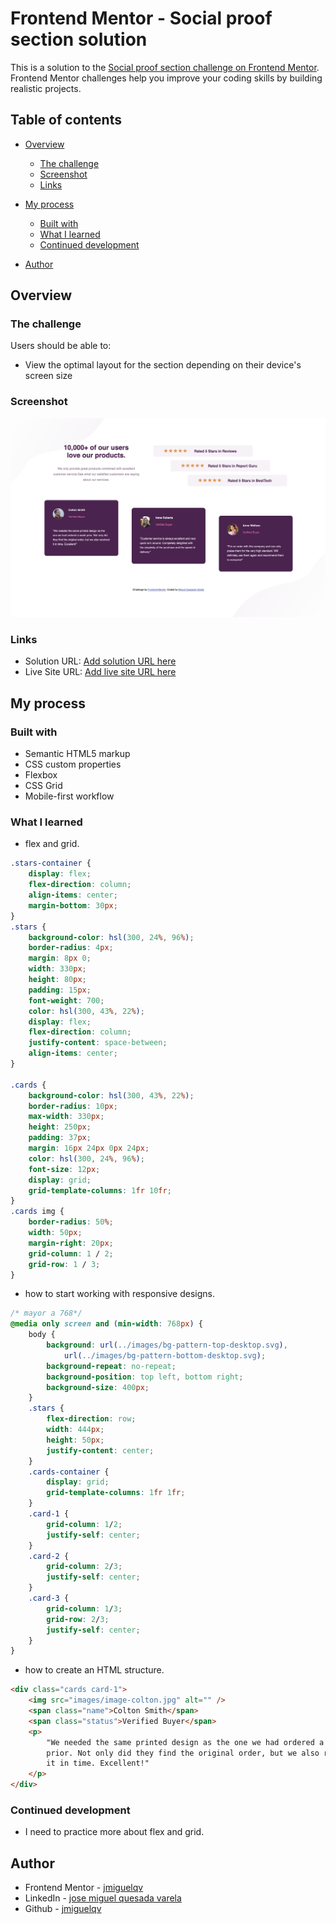 # Frontend Mentor - Social proof section solution

This is a solution to the [Social proof section challenge on Frontend Mentor](https://www.frontendmentor.io/challenges/social-proof-section-6e0qTv_bA). Frontend Mentor challenges help you improve your coding skills by building realistic projects.

## Table of contents

-   [Overview](#overview)
    -   [The challenge](#the-challenge)
    -   [Screenshot](#screenshot)
    -   [Links](#links)
-   [My process](#my-process)

    -   [Built with](#built-with)
    -   [What I learned](#what-i-learned)
    -   [Continued development](#continued-development)

-   [Author](#author)

## Overview

### The challenge

Users should be able to:

-   View the optimal layout for the section depending on their device's screen size

### Screenshot

![](./screenshot.png)

### Links

-   Solution URL: [Add solution URL here](https://github.com/jmiguelqv/social-proof-section-challenge)
-   Live Site URL: [Add live site URL here](https://jmiguelqv.github.io/social-proof-section-challenge/)

## My process

### Built with

-   Semantic HTML5 markup
-   CSS custom properties
-   Flexbox
-   CSS Grid
-   Mobile-first workflow

### What I learned

-   flex and grid.

```css
.stars-container {
    display: flex;
    flex-direction: column;
    align-items: center;
    margin-bottom: 30px;
}
.stars {
    background-color: hsl(300, 24%, 96%);
    border-radius: 4px;
    margin: 8px 0;
    width: 330px;
    height: 80px;
    padding: 15px;
    font-weight: 700;
    color: hsl(300, 43%, 22%);
    display: flex;
    flex-direction: column;
    justify-content: space-between;
    align-items: center;
}

.cards {
    background-color: hsl(300, 43%, 22%);
    border-radius: 10px;
    max-width: 330px;
    height: 250px;
    padding: 37px;
    margin: 16px 24px 0px 24px;
    color: hsl(300, 24%, 96%);
    font-size: 12px;
    display: grid;
    grid-template-columns: 1fr 10fr;
}
.cards img {
    border-radius: 50%;
    width: 50px;
    margin-right: 20px;
    grid-column: 1 / 2;
    grid-row: 1 / 3;
}
```

-   how to start working with responsive designs.

```css
/* mayor a 768*/
@media only screen and (min-width: 768px) {
    body {
        background: url(../images/bg-pattern-top-desktop.svg),
            url(../images/bg-pattern-bottom-desktop.svg);
        background-repeat: no-repeat;
        background-position: top left, bottom right;
        background-size: 400px;
    }
    .stars {
        flex-direction: row;
        width: 444px;
        height: 50px;
        justify-content: center;
    }
    .cards-container {
        display: grid;
        grid-template-columns: 1fr 1fr;
    }
    .card-1 {
        grid-column: 1/2;
        justify-self: center;
    }
    .card-2 {
        grid-column: 2/3;
        justify-self: center;
    }
    .card-3 {
        grid-column: 1/3;
        grid-row: 2/3;
        justify-self: center;
    }
}
```

-   how to create an HTML structure.

```html
<div class="cards card-1">
    <img src="images/image-colton.jpg" alt="" />
    <span class="name">Colton Smith</span>
    <span class="status">Verified Buyer</span>
    <p>
        "We needed the same printed design as the one we had ordered a week
        prior. Not only did they find the original order, but we also received
        it in time. Excellent!"
    </p>
</div>
```

### Continued development

-   I need to practice more about flex and grid.

## Author

-   Frontend Mentor - [jmiguelqv](https://www.frontendmentor.io/profile/jmiguelqv)
-   LinkedIn - [jose miguel quesada varela](https://www.linkedin.com/in/jose-miguel-quesada-varela/)
-   Github - [jmiguelqv](https://github.com/jmiguelqv)

